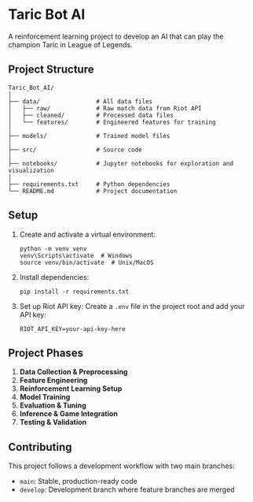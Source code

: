 # Taric Bot AI

A reinforcement learning project to develop an AI that can play the champion Taric in League of Legends.

## Project Structure

```
Taric_Bot_AI/
│
├── data/                # All data files
│   ├── raw/             # Raw match data from Riot API
│   ├── cleaned/         # Processed data files 
│   └── features/        # Engineered features for training
│
├── models/              # Trained model files
│
├── src/                 # Source code
│
├── notebooks/           # Jupyter notebooks for exploration and visualization
│
├── requirements.txt     # Python dependencies
└── README.md            # Project documentation
```

## Setup

1. Create and activate a virtual environment:
   ```
   python -m venv venv
   venv\Scripts\activate  # Windows
   source venv/bin/activate  # Unix/MacOS
   ```

2. Install dependencies:
   ```
   pip install -r requirements.txt
   ```

3. Set up Riot API key:
   Create a `.env` file in the project root and add your API key:
   ```
   RIOT_API_KEY=your-api-key-here
   ```

## Project Phases

1. **Data Collection & Preprocessing**
2. **Feature Engineering**
3. **Reinforcement Learning Setup**
4. **Model Training**
5. **Evaluation & Tuning**
6. **Inference & Game Integration**
7. **Testing & Validation**

## Contributing

This project follows a development workflow with two main branches:
- `main`: Stable, production-ready code
- `develop`: Development branch where feature branches are merged 